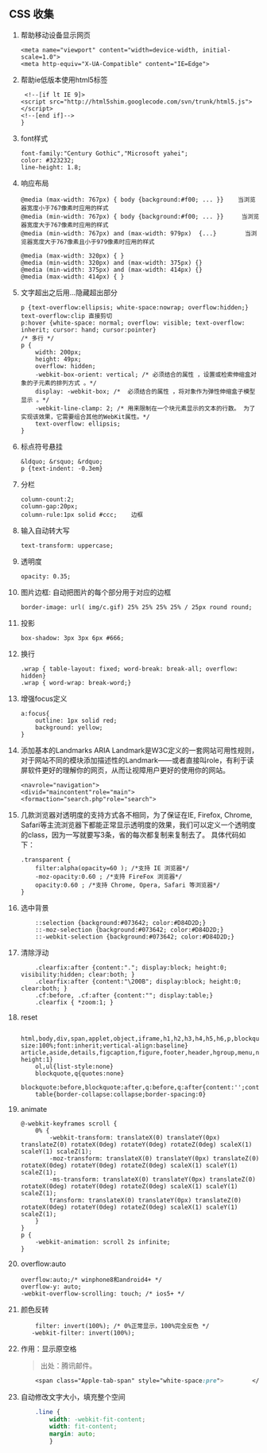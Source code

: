 CSS 收集
----

1. 帮助移动设备显示网页

    ```
    <meta name="viewport" content="width=device-width, initial-scale=1.0">
    <meta http-equiv="X-UA-Compatible" content="IE=Edge">
    ```

2. 帮助ie低版本使用html5标签

    ```
     <!--[if lt IE 9]>
    <script src="http://html5shim.googlecode.com/svn/trunk/html5.js"></script>
    <!--[end if]-->
    }
    ```

3. font样式

    ```
    font-family:"Century Gothic","Microsoft yahei";
    color: #323232;
    line-height: 1.8;
    ```

4. 响应布局

    ```
    @media (max-width: 767px) { body {background:#f00; ... }}    当浏览器宽度小于767像素时应用的样式
    @media (min-width: 767px) { body {background:#f00; ... }}     当浏览器宽度大于767像素时应用的样式
    @media (min-width: 767px) and (max-width: 979px)  {...}        当浏览器宽度大于767像素且小于979像素时应用的样式

    @media (max-width: 320px) { }
    @media (min-width: 320px) and (max-width: 375px) {}
    @media (min-width: 375px) and (max-width: 414px) {}
    @media (max-width: 414px) { }
    ```

5. 文字超出之后用...隐藏超出部分

    ```
    p {text-overflow:ellipsis; white-space:nowrap; overflow:hidden;}
    text-overflow:clip 直接剪切
    p:hover {white-space: normal; overflow: visible; text-overflow: inherit; cursor: hand; cursor:pointer}
    /* 多行 */
    p {
        width: 200px;
        height: 49px;
        overflow: hidden;
        -webkit-box-orient: vertical; /* 必须结合的属性 ，设置或检索伸缩盒对象的子元素的排列方式 。*/
        display: -webkit-box; /*  必须结合的属性 ，将对象作为弹性伸缩盒子模型显示 。*/
        -webkit-line-clamp: 2; /* 用来限制在一个块元素显示的文本的行数。 为了实现该效果，它需要组合其他的WebKit属性。*/
        text-overflow: ellipsis;
    }
    ```

6. 标点符号悬挂

    ```
    &ldquo; &rsquo; &rdquo;
    p {text-indent: -0.3em}
    ```

7. 分栏

    ```
    column-count:2;
    column-gap:20px;
    column-rule:1px solid #ccc;    边框
    ```

8. 输入自动转大写

    ```
    text-transform: uppercase;
    ```

9. 透明度

    ```
    opacity: 0.35;
    ```

10. 图片边框: 自动把图片的每个部分用于对应的边框

    ```
    border-image: url( img/c.gif) 25% 25% 25% 25% / 25px round round;
    ```

11. 投影

    ```
    box-shadow: 3px 3px 6px #666;
    ```

12. 换行

    ```
    .wrap { table-layout: fixed; word-break: break-all; overflow: hidden}
    .wrap { word-wrap: break-word;}
    ```

13. 增强focus定义

    ```
    a:focus{
        outline: 1px solid red;
        background: yellow;
    }
    ```

14. 添加基本的Landmarks
ARIA Landmark是W3C定义的一套网站可用性规则，对于网站不同的模块添加描述性的Landmark——或者直接叫role，有利于读屏软件更好的理解你的网页，从而让视障用户更好的使用你的网站。

    ```
    <navrole="navigation">
    <divid="maincontent"role="main">
    <formaction="search.php"role="search">
    ```

15. 几款浏览器对透明度的支持方式各不相同，为了保证在IE, Firefox, Chrome, Safari等主流浏览器下都能正常显示透明度的效果，我们可以定义一个透明度的class，因为一写就要写3条，省的每次都复制来复制去了。
具体代码如下：

    ```
    .transparent {
        filter:alpha(opacity=60 ); /*支持 IE 浏览器*/
        -moz-opacity:0.60 ; /*支持 FireFox 浏览器*/
        opacity:0.60 ; /*支持 Chrome, Opera, Safari 等浏览器*/
    }
    ```

16. 选中背景

    ```
        ::selection {background:#073642; color:#D84D2D;}
        ::-moz-selection {background:#073642; color:#D84D2D;}
        ::-webkit-selection {background:#073642; color:#D84D2D;}
    ```

17. 清除浮动

    ```
        .clearfix:after {content:"."; display:block; height:0; visibility:hidden; clear:both; }
        .clearfix:after {content:"\200B"; display:block; height:0; clear:both; }
        .cf:before, .cf:after {content:""; display:table;}
        .clearfix { *zoom:1; }
    ```

18. reset

    ```
        html,body,div,span,applet,object,iframe,h1,h2,h3,h4,h5,h6,p,blockquote,pre,a,abbr,acronym,address,big,cite,code,del,dfn,em,img,ins,kbd,q,s,samp,small,strike,strong,sub,sup,tt,var,b,u,i,center,dl,dt,dd,ol,ul,li,fieldset,form,label,legend,table,caption,tbody,tfoot,thead,tr,th,td,article,aside,canvas,details,embed,figure,figcaption,footer,header,hgroup,menu,nav,output,ruby,section,summary,time,mark,audio,video{margin:0;padding:0;border:0;font-size:100%;font:inherit;vertical-align:baseline}
    article,aside,details,figcaption,figure,footer,header,hgroup,menu,nav,section{display:block}body{line-height:1}
        ol,ul{list-style:none}
        blockquote,q{quotes:none}
        blockquote:before,blockquote:after,q:before,q:after{content:'';content:none}
        table{border-collapse:collapse;border-spacing:0}
    ```

19. animate

    ```
    @-webkit-keyframes scroll {
        0% {
            -webkit-transform: translateX(0) translateY(0px) translateZ(0) rotateX(0deg) rotateY(0deg) rotateZ(0deg) scaleX(1) scaleY(1) scaleZ(1);
            -moz-transform: translateX(0) translateY(0px) translateZ(0) rotateX(0deg) rotateY(0deg) rotateZ(0deg) scaleX(1) scaleY(1) scaleZ(1);
            -ms-transform: translateX(0) translateY(0px) translateZ(0) rotateX(0deg) rotateY(0deg) rotateZ(0deg) scaleX(1) scaleY(1) scaleZ(1);
            transform: translateX(0) translateY(0px) translateZ(0) rotateX(0deg) rotateY(0deg) rotateZ(0deg) scaleX(1) scaleY(1) scaleZ(1);
        }
    }
    p {
        -webkit-animation: scroll 2s infinite;
    }
    ```

20. overflow:auto

    ```
    overflow:auto;/* winphone8和android4+ */
    overflow-y: auto;
    -webkit-overflow-scrolling: touch; /* ios5+ */
    ```

21. 颜色反转

    ```
        filter: invert(100%); /* 0%正常显示，100%完全反色 */
       -webkit-filter: invert(100%);
    ```

22. 作用：显示原空格

    > 出处：腾讯邮件。

    ```css
        <span class="Apple-tab-span" style="white-space:pre">        </span>
    ```

23. 自动修改文字大小，填充整个空间

    ```css
        .line {
            width: -webkit-fit-content;
            width: fit-content;
            margin: auto;
            }
    ```

